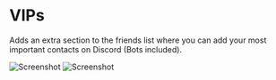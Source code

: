# VIPs
Adds an extra section to the friends list where you can add your most important contacts on Discord (Bots included).

![Screenshot](https://puu.sh/Autpz/59184ba6d4.png)
![Screenshot](https://puu.sh/Autqp/8768fe5f1e.png)
